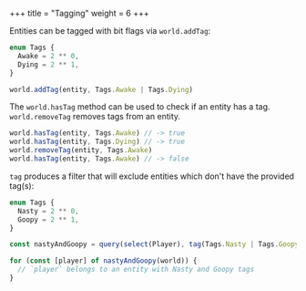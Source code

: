 +++
title = "Tagging"
weight = 6
+++

Entities can be tagged with bit flags via `world.addTag`:

```typescript
enum Tags {
  Awake = 2 ** 0,
  Dying = 2 ** 1,
}

world.addTag(entity, Tags.Awake | Tags.Dying)
```

The `world.hasTag` method can be used to check if an entity has a tag. `world.removeTag` removes tags from an entity.

```typescript
world.hasTag(entity, Tags.Awake) // -> true
world.hasTag(entity, Tags.Dying) // -> true
world.removeTag(entity, Tags.Awake)
world.hasTag(entity, Tags.Awake) // -> false
```

`tag` produces a filter that will exclude entities which don't have the provided tag(s):

```typescript
enum Tags {
  Nasty = 2 ** 0,
  Goopy = 2 ** 1,
}

const nastyAndGoopy = query(select(Player), tag(Tags.Nasty | Tags.Goopy))

for (const [player] of nastyAndGoopy(world)) {
  // `player` belongs to an entity with Nasty and Goopy tags
}
```
